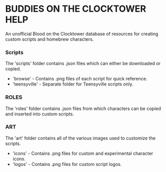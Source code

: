 # BUDDIES ON THE CLOCKTOWER HELP
An unofficial Blood on the Clocktower database of resources for creating custom scripts and homebrew characters.

### Scripts
The 'scripts' folder contains .json files which can either be downloaded or copied.
- 'browse' - Contains .png files of each script for quick reference.
- 'teensyville' - Separate folder for Teensyville scripts only.

### ROLES
The 'roles' folder contains .json files from which characters can be copied and inserted into custom scripts.

### ART
The 'art' folder contains all of the various images used to customize the scripts.
- 'icons' - Contains .png files for custom and experimental character icons.
- 'logos' - Contains .png files for custom script logos.
